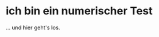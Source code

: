<!--title:Ich bin der Titel-->
<!--keywords:Key1,Key2,Key2-->
<!--description:Ich bin die Kurzbeschreibung-->
<!--position:1-->
# ich bin ein numerischer Test
... und hier geht's los.